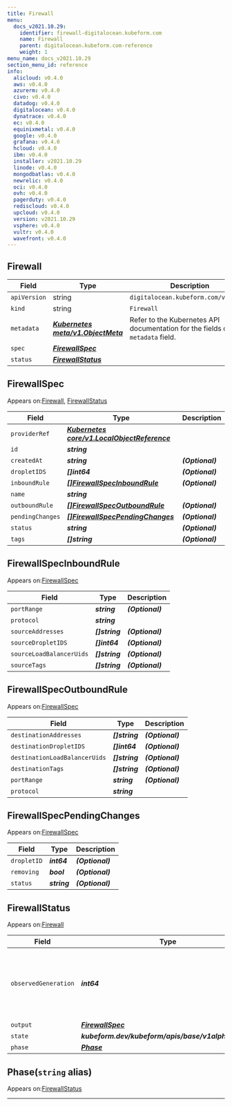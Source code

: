 ```yaml
---
title: Firewall
menu:
  docs_v2021.10.29:
    identifier: firewall-digitalocean.kubeform.com
    name: Firewall
    parent: digitalocean.kubeform.com-reference
    weight: 1
menu_name: docs_v2021.10.29
section_menu_id: reference
info:
  alicloud: v0.4.0
  aws: v0.4.0
  azurerm: v0.4.0
  civo: v0.4.0
  datadog: v0.4.0
  digitalocean: v0.4.0
  dynatrace: v0.4.0
  ec: v0.4.0
  equinixmetal: v0.4.0
  google: v0.4.0
  grafana: v0.4.0
  hcloud: v0.4.0
  ibm: v0.4.0
  installer: v2021.10.29
  linode: v0.4.0
  mongodbatlas: v0.4.0
  newrelic: v0.4.0
  oci: v0.4.0
  ovh: v0.4.0
  pagerduty: v0.4.0
  rediscloud: v0.4.0
  upcloud: v0.4.0
  version: v2021.10.29
  vsphere: v0.4.0
  vultr: v0.4.0
  wavefront: v0.4.0
---
```


## Firewall
| Field | Type | Description |
| ------ | ----- | ----------- |
| `apiVersion` | string | `digitalocean.kubeform.com/v1alpha1` |
|    `kind` | string | `Firewall` |
| `metadata` | ***[Kubernetes meta/v1.ObjectMeta](https://v1-18.docs.kubernetes.io/docs/reference/generated/kubernetes-api/v1.18/#objectmeta-v1-meta)***|Refer to the Kubernetes API documentation for the fields of the `metadata` field.|
| `spec` | ***[FirewallSpec](#firewallspec)***||
| `status` | ***[FirewallStatus](#firewallstatus)***||
## FirewallSpec

Appears on:[Firewall](#firewall), [FirewallStatus](#firewallstatus)

| Field | Type | Description |
| ------ | ----- | ----------- |
| `providerRef` | ***[Kubernetes core/v1.LocalObjectReference](https://v1-18.docs.kubernetes.io/docs/reference/generated/kubernetes-api/v1.18/#localobjectreference-v1-core)***||
| `id` | ***string***||
| `createdAt` | ***string***| ***(Optional)*** |
| `dropletIDS` | ***[]int64***| ***(Optional)*** |
| `inboundRule` | ***[[]FirewallSpecInboundRule](#firewallspecinboundrule)***| ***(Optional)*** |
| `name` | ***string***||
| `outboundRule` | ***[[]FirewallSpecOutboundRule](#firewallspecoutboundrule)***| ***(Optional)*** |
| `pendingChanges` | ***[[]FirewallSpecPendingChanges](#firewallspecpendingchanges)***| ***(Optional)*** |
| `status` | ***string***| ***(Optional)*** |
| `tags` | ***[]string***| ***(Optional)*** |
## FirewallSpecInboundRule

Appears on:[FirewallSpec](#firewallspec)

| Field | Type | Description |
| ------ | ----- | ----------- |
| `portRange` | ***string***| ***(Optional)*** |
| `protocol` | ***string***||
| `sourceAddresses` | ***[]string***| ***(Optional)*** |
| `sourceDropletIDS` | ***[]int64***| ***(Optional)*** |
| `sourceLoadBalancerUids` | ***[]string***| ***(Optional)*** |
| `sourceTags` | ***[]string***| ***(Optional)*** |
## FirewallSpecOutboundRule

Appears on:[FirewallSpec](#firewallspec)

| Field | Type | Description |
| ------ | ----- | ----------- |
| `destinationAddresses` | ***[]string***| ***(Optional)*** |
| `destinationDropletIDS` | ***[]int64***| ***(Optional)*** |
| `destinationLoadBalancerUids` | ***[]string***| ***(Optional)*** |
| `destinationTags` | ***[]string***| ***(Optional)*** |
| `portRange` | ***string***| ***(Optional)*** |
| `protocol` | ***string***||
## FirewallSpecPendingChanges

Appears on:[FirewallSpec](#firewallspec)

| Field | Type | Description |
| ------ | ----- | ----------- |
| `dropletID` | ***int64***| ***(Optional)*** |
| `removing` | ***bool***| ***(Optional)*** |
| `status` | ***string***| ***(Optional)*** |
## FirewallStatus

Appears on:[Firewall](#firewall)

| Field | Type | Description |
| ------ | ----- | ----------- |
| `observedGeneration` | ***int64***| ***(Optional)*** Resource generation, which is updated on mutation by the API Server.|
| `output` | ***[FirewallSpec](#firewallspec)***| ***(Optional)*** |
| `state` | ***kubeform.dev/kubeform/apis/base/v1alpha1.State***| ***(Optional)*** |
| `phase` | ***[Phase](#phase)***| ***(Optional)*** |
## Phase(`string` alias)

Appears on:[FirewallStatus](#firewallstatus)

---
